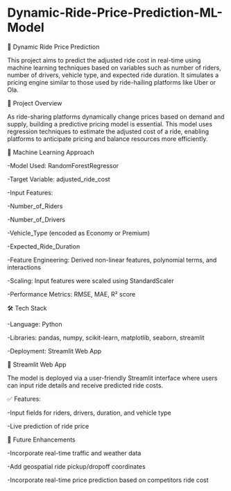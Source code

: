# Dynamic-Ride-Price-Prediction-ML-Model
🚗 Dynamic Ride Price Prediction

This project aims to predict the adjusted ride cost in real-time using machine learning techniques based on variables such as number of riders, number of drivers, vehicle type, and expected ride duration. It simulates a pricing engine similar to those used by ride-hailing platforms like Uber or Ola.

📌 Project Overview

As ride-sharing platforms dynamically change prices based on demand and supply, building a predictive pricing model is essential. This model uses regression techniques to estimate the adjusted cost of a ride, enabling platforms to anticipate pricing and balance resources more efficiently.

🧠 Machine Learning Approach

-Model Used: RandomForestRegressor

-Target Variable: adjusted_ride_cost

-Input Features:

-Number_of_Riders

-Number_of_Drivers

-Vehicle_Type (encoded as Economy or Premium)

-Expected_Ride_Duration

-Feature Engineering: Derived non-linear features, polynomial terms, and interactions

-Scaling: Input features were scaled using StandardScaler

-Performance Metrics: RMSE, MAE, R² score

🛠️ Tech Stack

-Language: Python 

-Libraries: pandas, numpy, scikit-learn, matplotlib, seaborn, streamlit

-Deployment: Streamlit Web App

🚀 Streamlit Web App

The model is deployed via a user-friendly Streamlit interface where users can input ride details and receive predicted ride costs.

✅ Features:

-Input fields for riders, drivers, duration, and vehicle type

-Live prediction of ride price

🔮 Future Enhancements

-Incorporate real-time traffic and weather data

-Add geospatial ride pickup/dropoff coordinates

-Incorporate real-time price prediction based on competitors ride cost
